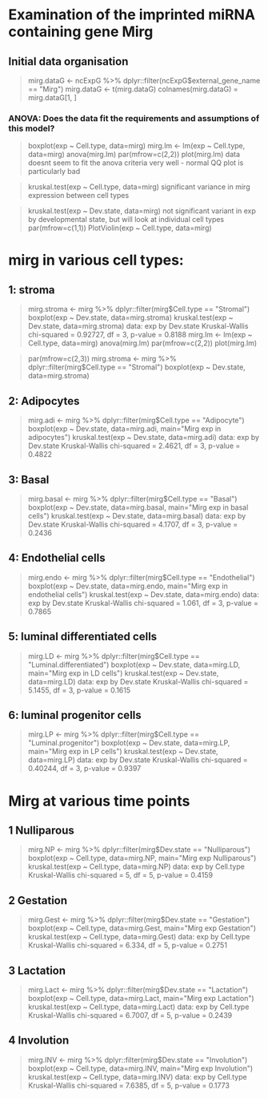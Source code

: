 # Examination of the imprinted miRNA containing gene Mirg
## Initial data organisation
> mirg.dataG <- ncExpG %>% dplyr::filter(ncExpG$external_gene_name == "Mirg")
> mirg.dataG <- t(mirg.dataG)
> colnames(mirg.dataG) = mirg.dataG[1, ] 

### ANOVA: Does the data fit the requirements and assumptions of this model?
> boxplot(exp ~ Cell.type, data=mirg)
> mirg.lm <- lm(exp ~ Cell.type, data=mirg)
> anova(mirg.lm)
> par(mfrow=c(2,2))
> plot(mirg.lm)
data doesnt seem to fit the anova criteria very well - normal QQ plot is particularly bad

> kruskal.test(exp ~ Cell.type, data=mirg)
significant variance in mirg expression between cell types

> kruskal.test(exp ~ Dev.state, data=mirg)
not significant variant in exp by developmental state, but will look at individual cell types
> par(mfrow=c(1,1))
> PlotViolin(exp ~ Cell.type, data=mirg)

# mirg in various cell types:

## 1: stroma
> mirg.stroma <- mirg %>% dplyr::filter(mirg$Cell.type == "Stromal")
> boxplot(exp ~ Dev.state, data=mirg.stroma)
> kruskal.test(exp ~ Dev.state, data=mirg.stroma)
data:  exp by Dev.state
Kruskal-Wallis chi-squared = 0.92727, df = 3, p-value = 0.8188
> mirg.lm <- lm(exp ~ Cell.type, data=mirg)
> anova(mirg.lm)
> par(mfrow=c(2,2))
> plot(mirg.lm)

> par(mfrow=c(2,3))
> mirg.stroma <- mirg %>% dplyr::filter(mirg$Cell.type == "Stromal")
> boxplot(exp ~ Dev.state, data=mirg.stroma)

## 2: Adipocytes
> mirg.adi <- mirg %>% dplyr::filter(mirg$Cell.type == "Adipocyte")
> boxplot(exp ~ Dev.state, data=mirg.adi, main="Mirg exp in adipocytes")
> kruskal.test(exp ~ Dev.state, data=mirg.adi)
data:  exp by Dev.state
Kruskal-Wallis chi-squared = 2.4621, df = 3, p-value = 0.4822

## 3: Basal
> mirg.basal <- mirg %>% dplyr::filter(mirg$Cell.type == "Basal")
> boxplot(exp ~ Dev.state, data=mirg.basal, main="Mirg exp in basal cells")
> kruskal.test(exp ~ Dev.state, data=mirg.basal)
data:  exp by Dev.state
Kruskal-Wallis chi-squared = 4.1707, df = 3, p-value = 0.2436

## 4: Endothelial cells
> mirg.endo <- mirg %>% dplyr::filter(mirg$Cell.type == "Endothelial")
> boxplot(exp ~ Dev.state, data=mirg.endo, main="Mirg exp in endothelial cells")
> kruskal.test(exp ~ Dev.state, data=mirg.endo)
data:  exp by Dev.state
Kruskal-Wallis chi-squared = 1.061, df = 3, p-value = 0.7865

## 5: luminal differentiated cells
> mirg.LD <- mirg %>% dplyr::filter(mirg$Cell.type == "Luminal.differentiated")
> boxplot(exp ~ Dev.state, data=mirg.LD, main="Mirg exp in LD cells")
> kruskal.test(exp ~ Dev.state, data=mirg.LD)
data:  exp by Dev.state
Kruskal-Wallis chi-squared = 5.1455, df = 3, p-value = 0.1615


## 6: luminal progenitor cells
> mirg.LP <- mirg %>% dplyr::filter(mirg$Cell.type == "Luminal.progenitor")
> boxplot(exp ~ Dev.state, data=mirg.LP, main="Mirg exp in LP cells")
> kruskal.test(exp ~ Dev.state, data=mirg.LP)
data:  exp by Dev.state
Kruskal-Wallis chi-squared = 0.40244, df = 3, p-value = 0.9397

# Mirg at various time points

## 1 Nulliparous
> mirg.NP <- mirg %>% dplyr::filter(mirg$Dev.state == "Nulliparous")
> boxplot(exp ~ Cell.type, data=mirg.NP, main="Mirg exp Nulliparous")
> kruskal.test(exp ~ Cell.type, data=mirg.NP)
data:  exp by Cell.type
Kruskal-Wallis chi-squared = 5, df = 5, p-value = 0.4159

## 2 Gestation
> mirg.Gest <- mirg %>% dplyr::filter(mirg$Dev.state == "Gestation")
> boxplot(exp ~ Cell.type, data=mirg.Gest, main="Mirg exp Gestation")
> kruskal.test(exp ~ Cell.type, data=mirg.Gest)
data:  exp by Cell.type
Kruskal-Wallis chi-squared = 6.334, df = 5, p-value = 0.2751

## 3 Lactation
> mirg.Lact <- mirg %>% dplyr::filter(mirg$Dev.state == "Lactation")
> boxplot(exp ~ Cell.type, data=mirg.Lact, main="Mirg exp Lactation")
> kruskal.test(exp ~ Cell.type, data=mirg.Lact)
data:  exp by Cell.type
Kruskal-Wallis chi-squared = 6.7007, df = 5, p-value = 0.2439

## 4 Involution
> mirg.INV <- mirg %>% dplyr::filter(mirg$Dev.state == "Involution")
> boxplot(exp ~ Cell.type, data=mirg.INV, main="Mirg exp Involution")
> kruskal.test(exp ~ Cell.type, data=mirg.INV)
data:  exp by Cell.type
Kruskal-Wallis chi-squared = 7.6385, df = 5, p-value = 0.1773
